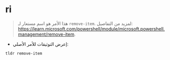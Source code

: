 # ri

> هذا الأمر هو اسم مستعار لـ `remove-item`.
> لمزيد من التفاصيل: <https://learn.microsoft.com/powershell/module/microsoft.powershell.management/remove-item>.

- إعرض التوثيقات للأمر الأصلي:

`tldr remove-item`

